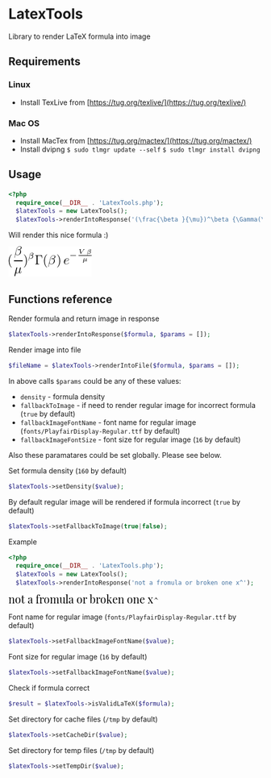 # LatexTools

Library to render LaTeX formula into image

## Requirements

### Linux

- Install TexLive from [https://tug.org/texlive/](https://tug.org/texlive/)

### Mac OS

- Install MacTex from [https://tug.org/mactex/](https://tug.org/mactex/)
- Install dvipng
```$ sudo tlmgr update --self```
```$ sudo tlmgr install dvipng```

## Usage

```php
<?php
  require_once(__DIR__ . 'LatexTools.php');
  $latexTools = new LatexTools();
  $latexTools->renderIntoResponse('(\frac{\beta }{\mu})^\beta {\Gamma(\beta )} \,  e^{-\frac{V\,\beta }{\mu }} \label{gamma}');
```

Will render this nice formula :)

![](demo/demo.png)

## Functions reference

Render formula and return image in response

```php
$latexTools->renderIntoResponse($formula, $params = []);
```

Render image into file

```php
$fileName = $latexTools->renderIntoFile($formula, $params = []);
```

In above calls `$params` could be any of these values:

- `density` - formula density
- `fallbackToImage` - if need to render regular image for incorrect formula (`true` by default)
- `fallbackImageFontName` - font name for regular image (`fonts/PlayfairDisplay-Regular.ttf` by default)
- `fallbackImageFontSize` - font size for regular image (`16` by default)

Also these paramatares could be set globally. Please see below.

Set formula density (`160` by default)

```php
$latexTools->setDensity($value);
```

By default regular image will be rendered if formula incorrect (`true` by default)

```php
$latexTools->setFallbackToImage(true|false);
```

Example

```php
<?php
  require_once(__DIR__ . 'LatexTools.php');
  $latexTools = new LatexTools();
  $latexTools->renderIntoResponse('not a fromula or broken one x^');
```

![](demo/broken.png)

Font name for regular image (`fonts/PlayfairDisplay-Regular.ttf` by default)

```php
$latexTools->setFallbackImageFontName($value);
```

Font size for regular image (`16` by default)

```php
$latexTools->setFallbackImageFontName($value);
```

Check if formula correct

```php
$result = $latexTools->isValidLaTeX($formula);
```

Set directory for cache files (`/tmp` by default)

```php
$latexTools->setCacheDir($value);
```

Set directory for temp files (`/tmp` by default)

```php
$latexTools->setTempDir($value);
```
